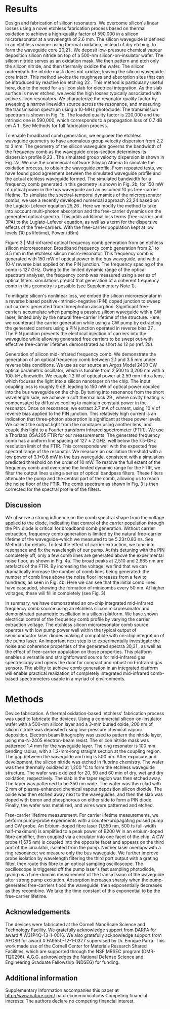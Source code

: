 # Results

Design and fabrication of silicon resonators. We overcome silicon's linear losses using a novel etchless fabrication process based on thermal oxidation to achieve a high-quality factor of 590,000 in a silicon microresonator at a wavelength of 2.6 mm. The silicon waveguide is defined in an etchless manner using thermal oxidation, instead of dry etching, to form the waveguide core 20,21 . We deposit low-pressure chemical vapour deposition silicon nitride on top of a 500-nm silicon-on-insulator wafer. The silicon nitride serves as an oxidation mask. We then pattern and etch only the silicon nitride, and then thermally oxidize the wafer. The silicon underneath the nitride mask does not oxidize, leaving the silicon waveguide core intact. This method avoids the roughness and absorption sites that can be introduced by reactive ion etching 22 . This method is particularly useful here, due to the need for a silicon slab for electrical integration. As the slab surface is never etched, we avoid the high losses typically associated with active silicon resonators. We characterize the resonator quality factor by sweeping a narrow linewidth source across the resonance, and measuring the transmission spectrum using a 10-MHz photodiode. The transmission spectrum is shown in Fig. 1b. The loaded quality factor is 220,000 and the intrinsic one is 590,000, which corresponds to a propagation loss of 0.7 dB cm À 1 . See Methods for full fabrication process.

To enable broadband comb generation, we engineer the etchless waveguide geometry to have anomalous group velocity dispersion from 2.2 to 3 mm. The geometry of the silicon waveguide governs the bandwidth of the frequency comb as the waveguide cross-section determines its dispersion profile 9,23 . The simulated group velocity dispersion is shown in Fig. 2a. We use the commercial software Silvaco Athena to simulate the oxidation process, to obtain the waveguide profile. From repeated tests, we have found good agreement between the simulated waveguide profile and the actual etchless waveguide formed. The simulated bandwidth for a frequency comb generated in this geometry is shown in Fig. 2b, for 150 mW of optical power in the bus waveguide and an assumed 10 ps free-carrier lifetime. To simulate the spectral-temporal dynamics of the microresonator combs, we use a recently developed numerical approach 23,24 based on the Lugiato-Lefever equation 25,26 . Here we modify the method to take into account multi-photon absorption and the free-carrier dynamics on the generated optical spectra. This adds additional loss terms (free-carrier and 3PA) to the Lugiato-Lefever equation, as well as a term for the dispersive effects of the free-carriers. With the free-carrier population kept at low levels (10 ps lifetime),  Power (dBm)

Figure 3 | Mid-infrared optical frequency comb generation from an etchless silicon microresonator. Broadband frequency comb generation from 2.1 to 3.5 mm in the etchless silicon micro-resonator. This frequency comb is generated with 150 mW of optical power in the bus waveguide, and with a 10-V reverse bias applied on the PIN junction. The frequency spacing of the comb is 127 GHz. Owing to the limited dynamic range of the optical spectrum analyser, the frequency comb was measured using a series of optical filters. simulations predict that generation of a coherent frequency comb in this geometry is possible (see Supplementary Note 1).

To mitigate silicon's nonlinear loss, we embed the silicon microresonator in a reverse biased positive-intrinsic-negative (PIN) doped junction to sweep out carriers generated from threephoton absorption. Significant free-carriers accumulate when pumping a passive silicon waveguide with a CW laser, limited only by the natural free-carrier lifetime of the structure. Here, we counteract the carrier generation while using a CW pump by extracting the generated carriers using a PIN junction operated in reverse bias 27 . The PIN junction prevents the electrical injection of carriers into the waveguide while allowing generated free carriers to be swept out-with effective free-carrier lifetimes demonstrated as short as 12 ps (ref. 28).

Generation of silicon mid-infrared frequency comb. We demonstrate the generation of an optical frequency comb between 2.1 and 3.5 mm under reverse bias conditions. We use as our source an Argos Model 2400 CW optical parametric oscillator, which is tunable from 2,500 to 3,200 nm with a 100-kHz linewidth. We couple 1.2 W of optical power at 2.59 mm into a lens, which focuses the light into a silicon nanotaper on the chip. The input coupling loss is roughly 9 dB, leading to 150 mW of optical power coupled into the bus waveguide on the chip. By tuning into resonance from the short wavelength side, we achieve a soft thermal lock 29 , where cavity heating is compensated by diffusive cooling to maintain constant power in the resonator. Once on resonance, we extract 2.7 mA of current, using 10 V of reverse bias applied to the PIN junction. This relatively high current is an indication that three-photon absorption is significant at these power levels. We collect the output light from the nanotaper using another lens, and couple this light to a Fourier transform infrared spectrometer (FTIR). We use a Thorlabs OSA205 FTIR for our measurements. The generated frequency comb has a uniform line spacing of 127 ± 2 GHz, well below the 7.5-GHz resolution limit of the FTIR. This corresponds well with the expected free spectral range of the resonator. We measure an oscillation threshold with a low power of 3.1±0.6 mW in the bus waveguide, consistent with a simulation predicted threshold on the order of 10 mW. To resolve the full extent of the frequency comb and overcome the limited dynamic range for the FTIR, we filter the output lines using a series of optical bandpass filters. These filters attenuate the pump and the central part of the comb, allowing us to reach the noise floor of the FTIR. The comb spectrum as shown in Fig. 3 is then corrected for the spectral profile of the filters.

## Discussion

We observe a strong influence on the comb spectral shape from the voltage applied to the diode, indicating that control of the carrier population through the PIN diode is critical for broadband comb generation. Without carrier extraction, frequency comb generation is limited by the natural free-carrier lifetime of the waveguide-which we measured to be 5.23±0.83 ns. See Methods for details. To test the effect of carrier extraction, we tune into resonance and fix the wavelength of our pump. At this detuning with the PIN completely off, only a few comb lines are generated above the experimental noise floor, as shown in Fig. 4a. The broad peaks at 2,510 and 2,685 nm are artefacts of the FTIR. By increasing the voltage, we find that we can dramatically increase the number of comb lines being generated: the number of comb lines above the noise floor increases from a few to hundreds, as seen in Fig. 4b. Here we can see that the initial comb lines have cascaded, showing the formation of minicombs every 50 nm. At higher voltages, these will fill in completely (see Fig. 3).

In summary, we have demonstrated an on-chip integrated mid-infrared frequency comb source using an etchless silicon microresonator and demonstrated parametric oscillation in a silicon platform. We have shown electrical control of the frequency comb profile by varying the carrier extraction voltage. The etchless silicon microresonator comb source operates with low pump power well within the typical output of semiconductor laser diodes making it compatible with on-chip integration of the pump laser. An important next step is to experimentally investigate the noise and coherence properties of the generated spectra 30,31 , as well as the effect of free-carrier population on those properties. This platform enables a versatile and straightforward source for mid-infrared gas spectroscopy and opens the door for compact and robust mid-infrared gas sensors. The ability to achieve comb generation in an integrated platform will enable practical realization of completely integrated mid-infrared comb-based spectrometers usable in a myriad of environments.

# Methods

Device fabrication. A thermal oxidation-based 'etchless' fabrication process was used to fabricate the devices. Using a commercial silicon-on-insulator wafer with a 500-nm silicon layer and a 3-mm buried oxide, 200 nm of silicon nitride was deposited using low-pressure chemical vapour deposition. Electron beam lithography was used to pattern the nitride layer, using ma-N-2405 electron-beam resist. The silicon nitride mask was patterned 1.4 mm for the waveguide layer. The ring resonator is 100 mm bending radius, with a 1.2-mm-long straight section at the coupling region. The gap between the waveguide and ring is 500 nm. After exposure and development, the silicon nitride was etched in fluorine chemistry. The wafer was then thermally oxidized at 1,200 °C to form the etchless waveguide structure. The wafer was oxidized for 20, 50 and 60 min of dry, wet and dry oxidation, respectively. The slab in the taper region was then etched away. The taper was patterned to be 350 nm wide. The wafer was then clad with 2 mm of plasma-enhanced chemical vapour deposition silicon dioxide. The oxide was then etched away next to the waveguides, and then the slab was doped with boron and phosphorous on either side to form a PIN diode. Finally, the wafer was metalized, and wires were patterned and etched.

Free-carrier lifetime measurement. For carrier lifetime measurements, we perform pump-probe experiments with a counter-propagating pulsed pump and CW probe. An Erbium-doped fibre laser (1,550 nm, 500 fs full-width half-maximum) is amplified to a peak power of B200 W in an erbium-doped fibre amplifier, then coupled via a circulator into one facet of the chip. A CW probe (1,575 nm) is coupled into the opposite facet and appears on the third port of the circulator, isolated from the pump. Neither laser overlaps with a ring resonance; we measure only the bus waveguide. We further improve probe isolation by wavelength filtering the third port output with a grating filter, then route this fibre to an optical sampling oscilloscope. The oscilloscope is triggered off the pump laser's fast sampling photodiode, giving us a time-domain measurement of the transmission of the waveguide after strong pump excitation. Absorption increases sharply when the pump-generated free-carriers flood the waveguide, then exponentially decreases as they recombine. We take the time constant of this exponential to be the free-carrier lifetime.

## Acknowledgements

The devices were fabricated at the Cornell NanoScale Science and Technology Facility. We gratefully acknowledge support from DARPA for award # W31P4Q-13-1-0016. We also gratefully acknowledge support from AFOSR for award # FA9550-12-1-0377 supervised by Dr. Enrique Parra. This work made use of the Cornell Center for Materials Research Shared Facilities, which are supported through the NSF MRSEC program (DMR-1120296). A.G.G. acknowledges the National Defense Science and Engineering Graduate Fellowship (NDSEG) for funding.

## Additional information

Supplementary Information accompanies this paper at http://www.nature.com/ naturecommunications Competing financial interests: The authors declare no competing financial interest. 

